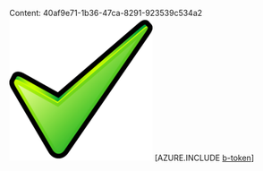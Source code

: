 Content: 40af9e71-1b36-47ca-8291-923539c534a2![image](d8702c04-475e-40ff-9081-3fdd1ee72741.png)
[AZURE.INCLUDE [b-token](1310f156-f7fa-4a34-aaaf-99613248d11e.md)]
